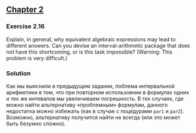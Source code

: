 ## [Chapter 2](../index.md#2-Building-Abstractions-with-Data)

### Exercise 2.16

Explain, in general, why equivalent algebraic expressions may lead to different answers. Can you devise an interval-arithmetic package that does not have this shortcoming, or is this task impossible? (Warning: This problem is very difficult.)

### Solution

Как мы выяснили в предыдущем задании, поблема интервальной арифметики в том, что при повторном использовнии в формулах одних и тех же интевалов мы увеличиваем погрешность. В тех случаях, где можно найти альтернативу «проблемным» формулам, данного недостатка можно избежать (как в случае с поцедурами `par1` и `par2`). Возможно, альтернативу получится найти не всегда (или это может быть безумно сложно).

